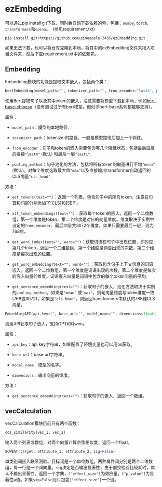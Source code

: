 # ezEmbedding

可以通过pip install git下载，同时会自动下载依赖的包，包括：`numpy`, `torch`, `transformers`和`openai`    (参见requirement.txt)

```
pip install git+https://github.com/pineapple-3456/ezEmbedding.git
```

如果无法下载，也可以将仓库克隆到本地，将其中的ezEmbedding文件夹拖入项目文件夹，然后下载requirement.txt中的依赖包。

## Embedding

Embedding模块的功能是提取文本嵌入，包括两个类：

```python
bertEmbedding(model_path="", tokenizer_path="", from_encoder="last4", pooling_method="mean")
```

使用Bert提取句子以及其中token的嵌入，注意需要将模型下载到本地，例如[bert-base-chinese](https://huggingface.co/google-bert/bert-base-chinese)（没有测试过所有bert模型，但似乎bert-base系列都能够支持）。

属性：

* `model_path`：模型的本地路径.

* `tokenizer_path`：tokenizer的路径，一般是模型路径后加上一个斜杠。

* `from_encoder`：句子和token的嵌入需要包含哪几个隐藏状态，包括最后四层的拼接`"last4"` (默认) 和最后一层`"last1"`.

* `pooling_method`：句子池化的方法，包括将所有token的向量进行平均`"mean"` (默认)，对每个维度选取最大值`"max"`以及直接输出transformer自动返回的CLS向量`"cls_head"`.

方法：

* `get_tokens(text="")`：返回一个列表，包含句子中的所有token，注意在句首和句尾分别添加了[CLS]和[SEP]。

* `all_token_embeddings(text="")`：获取每个token的嵌入，返回一个二维数组，第一个维度是token，第二个维度是对应的向量维度。维度取决于实例中设定的`from_encoder`，最后四层共3072个维度。如果只需要最后一层，则为768维。

* `get_word_index(text="", word="")`：获取词语在句子中出现位置，即对应第几个token，返回一个二维数组，第一个维度是词语出现的次数，第二个维度是每次出现的位置。

* `get_word_embedding(text="", word="")`：获取包含句子上下文信息的词语嵌入。返回一个二维数组，第一个维度是词语出现的次数，第二个维度是每次的嵌入向量的维度。词语嵌入向量是词语中包含的每个token向量的平均。

* `get_sentence_embedding(text="")`：获取句子的嵌入，池化方法取决于实例的`pooling_method`。如果是`"mean"` 或`"max"`，则句向量维度与token维度一致 (768或3072)，如果是`"cls_head"`，则返回transformers中默认的768维CLS向量。

```python
EmbeddingAPI(api_key="", base_url="", model_name="", dimensions=float())
```

调用API获取句子嵌入，支持GPT和Qwen。

属性：

* `api_key`：api key字符串，如果配置了环境变量也可以用os获取。

* `base_url`：base url字符串。

* `model_name`：模型的名字。

* `dimensions`：输出向量的维度。

方法：

- `get_sentence_embedding(text="")`：获取句子的嵌入，返回一个数组。

## vecCalculation

vecCalculation模块目前只有两个函数：

```python
cos_similarity(vec_1, vec_2)
```

输入两个列表或数组，对两个向量计算余弦相似度，返回一个float。

```python
SCWEAT(target, attribute_1, attribute_2, sig=False)
```

单类别词嵌入联系测验。目标词是一个单维数组，两种属性词分别是两个二维数组，每一行是一个词向量。`sig`决定是否输出显著性，由于置换检验比较耗时，默认不输出显著性。返回一个字典，`["effect_size"]`为效应量，`["p_value"]`为显著性p值。如果`sig=False`则只包含`["effect_size"]`一个键。
